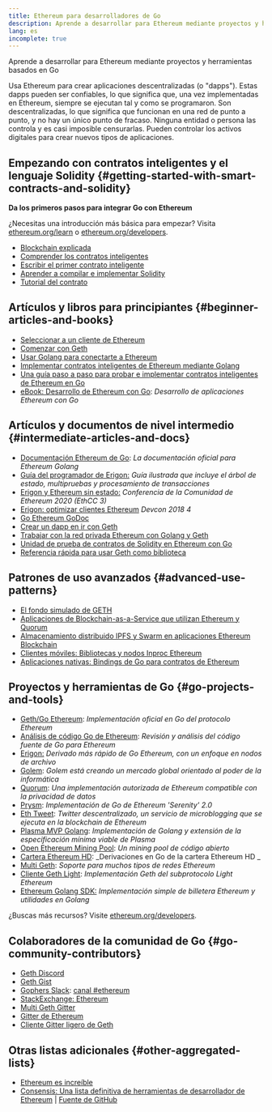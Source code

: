 ```yaml
---
title: Ethereum para desarrolladores de Go
description: Aprende a desarrollar para Ethereum mediante proyectos y herramientas basados en Go
lang: es
incomplete: true
---
```


<div class="featured">Aprende a desarrollar para Ethereum mediante proyectos y herramientas basados en Go</div>

Usa Ethereum para crear aplicaciones descentralizadas (o "dapps"). Estas dapps pueden ser confiables, lo que significa que, una vez implementadas en Ethereum, siempre se ejecutan tal y como se programaron. Son descentralizadas, lo que significa que funcionan en una red de punto a punto, y no hay un único punto de fracaso. Ninguna entidad o persona las controla y es casi imposible censurarlas. Pueden controlar los activos digitales para crear nuevos tipos de aplicaciones.

## Empezando con contratos inteligentes y el lenguaje Solidity \{#getting-started-with-smart-contracts-and-solidity}

**Da los primeros pasos para integrar Go con Ethereum**

¿Necesitas una introducción más básica para empezar? Visita [ethereum.org/learn](/learn/) o [ethereum.org/developers](/developers/).

- [Blockchain explicada](https://kauri.io/article/d55684513211466da7f8cc03987607d5/blockchain-explained)
- [Comprender los contratos inteligentes](https://kauri.io/article/e4f66c6079e74a4a9b532148d3158188/ethereum-101-part-5-the-smart-contract)
- [Escribir el primer contrato inteligente](https://kauri.io/article/124b7db1d0cf4f47b414f8b13c9d66e2/remix-ide-your-first-smart-contract)
- [Aprender a compilar e implementar Solidity](https://kauri.io/article/973c5f54c4434bb1b0160cff8c695369/understanding-smart-contract-compilation-and-deployment)
- [Tutorial del contrato](https://github.com/ethereum/go-ethereum/wiki/Contract-Tutorial)

## Artículos y libros para principiantes \{#beginner-articles-and-books}

- [Seleccionar a un cliente de Ethereum](https://www.trufflesuite.com/docs/truffle/reference/choosing-an-ethereum-client)
- [Comenzar con Geth](https://medium.com/@tzhenghao/getting-started-with-geth-c1a30b8d6458)
- [Usar Golang para conectarte a Ethereum](https://www.youtube.com/watch?v=-7uChuO_VzM)
- [Implementar contratos inteligentes de Ethereum mediante Golang](https://www.youtube.com/watch?v=pytGqQmDslE)
- [Una guía paso a paso para probar e implementar contratos inteligentes de Ethereum en Go](https://hackernoon.com/a-step-by-step-guide-to-testing-and-deploying-ethereum-smart-contracts-in-go-9fc34b178d78)
- [eBook: Desarrollo de Ethereum con Go](https://goethereumbook.org/): _Desarrollo de aplicaciones Ethereum con Go_

## Artículos y documentos de nivel intermedio \{#intermediate-articles-and-docs}

- [Documentación Ethereum de Go](https://geth.ethereum.org/docs/): _La documentación oficial para Ethereum Golang_
- [Guía del programador de Erigon:](https://github.com/ledgerwatch/erigon/blob/devel/docs/programmers_guide/guide.md) _Guía ilustrada que incluye el árbol de estado, multipruebas y procesamiento de transacciones_
- [Erigon y Ethereum sin estado:](https://youtu.be/3-Mn7OckSus?t=394) _Conferencia de la Comunidad de Ethereum 2020 (EthCC 3)_
- [Erigon: optimizar clientes Ethereum](https://www.youtube.com/watch?v=CSpc1vZQW2Q) _Devcon 2018 4_
- [Go Ethereum GoDoc](https://godoc.org/github.com/ethereum/go-ethereum)
- [Crear un dapp en ir con Geth](https://kauri.io/#collections/A%20Hackathon%20Survival%20Guide/creating-a-dapp-in-go-with-geth/)
- [Trabajar con la red privada Ethereum con Golang y Geth](https://myhsts.org/tutorial-learn-how-to-work-with-ethereum-private-network-with-golang-with-geth.php)
- [Unidad de prueba de contratos de Solidity en Ethereum con Go](https://medium.com/coinmonks/unit-testing-solidity-contracts-on-ethereum-with-go-3cc924091281)
- [Referencia rápida para usar Geth como biblioteca](https://medium.com/coinmonks/web3-go-part-1-31c68c68e20e)

## Patrones de uso avanzados \{#advanced-use-patterns}

- [El fondo simulado de GETH](https://kauri.io/#collections/An%20ethereum%20test%20toolkit%20in%20Go/the-geth-simulated-backend/#_top)
- [Aplicaciones de Blockchain-as-a-Service que utilizan Ethereum y Quorum](https://blockchain.dcwebmakers.com/blockchain-as-a-service-apps-using-ethereum-and-quorum.html)
- [Almacenamiento distribuido IPFS y Swarm en aplicaciones Ethereum Blockchain](https://blockchain.dcwebmakers.com/work-with-distributed-storage-ipfs-and-swarm-in-ethereum.html)
- [Clientes móviles: Bibliotecas y nodos Inproc Ethereum](https://github.com/ethereum/go-ethereum/wiki/Mobile-Clients:-Libraries-and-Inproc-Ethereum-Nodes)
- [Aplicaciones nativas: Bindings de Go para contratos de Ethereum](https://github.com/ethereum/go-ethereum/wiki/Native-DApps:-Go-bindings-to-Ethereum-contracts)

## Proyectos y herramientas de Go \{#go-projects-and-tools}

- [Geth/Go Ethereum](https://github.com/ethereum/go-ethereum): _Implementación oficial en Go del protocolo Ethereum_
- [Análisis de código Go de Ethereum](https://github.com/ZtesoftCS/go-ethereum-code-analysis): _Revisión y análisis del código fuente de Go para Ethereum_
- [Erigon:](https://github.com/ledgerwatch/erigon) _Derivado más rápido de Go Ethereum, con un enfoque en nodos de archivo_
- [Golem](https://github.com/golemfactory/golem): _Golem está creando un mercado global orientado al poder de la informática_
- [Quorum](https://github.com/jpmorganchase/quorum): _Una implementación autorizada de Ethereum compatible con la privacidad de datos_
- [Prysm](https://github.com/prysmaticlabs/prysm): _Implementación de Go de Ethereum 'Serenity' 2.0_
- [Eth Tweet](https://github.com/yep/eth-tweet): _Twitter descentralizado, un servicio de microblogging que se ejecuta en la blockchain de Ethereum_
- [Plasma MVP Golang](https://github.com/kyokan/plasma): _Implementación de Golang y extensión de la especificación mínima viable de Plasma_
- [Open Ethereum Mining Pool](https://github.com/sammy007/open-ethereum-pool): _Un mining pool de código abierto_
- [Cartera Ethereum HD](https://github.com/miguelmota/go-ethereum-hdwallet): _Derivaciones en Go de la cartera Ethereum HD _
- [Multi Geth](https://github.com/multi-geth/multi-geth): _Soporte para muchos tipos de redes Ethereum_
- [Cliente Geth Light](https://github.com/zsfelfoldi/go-ethereum/wiki/Geth-Light-Client): _Implementación Geth del subprotocolo Light Ethereum_
- [Ethereum Golang SDK:](https://github.com/everFinance/goether) _Implementación simple de billetera Ethereum y utilidades en Golang_

¿Buscas más recursos? Visite [ethereum.org/developers](/developers/).

## Colaboradores de la comunidad de Go \{#go-community-contributors}

- [Geth Discord](https://discordapp.com/invite/nthXNEv)
- [Geth Gist](https://gitter.im/ethereum/go-ethereum)
- [Gophers Slack](https://invite.slack.golangbridge.org/): [canal #ethereum](https://gophers.slack.com/messages/C9HP1S9V2)
- [StackExchange: Ethereum](https://ethereum.stackexchange.com/)
- [Multi Geth Gitter](https://gitter.im/ethoxy/multi-geth)
- [Gitter de Ethereum](https://gitter.im/ethereum/home)
- [Cliente Gitter ligero de Geth](https://gitter.im/ethereum/light-client)

## Otras listas adicionales \{#other-aggregated-lists}

- [Ethereum es increíble](https://github.com/btomashvili/awesome-ethereum)
- [Consensis: Una lista definitiva de herramientas de desarrollador de Ethereum](https://media.consensys.net/an-definitive-list-of-ethereum-developer-tools-2159ce865974) | [Fuente de GitHub](https://github.com/ConsenSys/ethereum-developer-tools-list)
